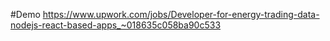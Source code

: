 #Demo 
https://www.upwork.com/jobs/Developer-for-energy-trading-data-nodejs-react-based-apps_~018635c058ba90c533